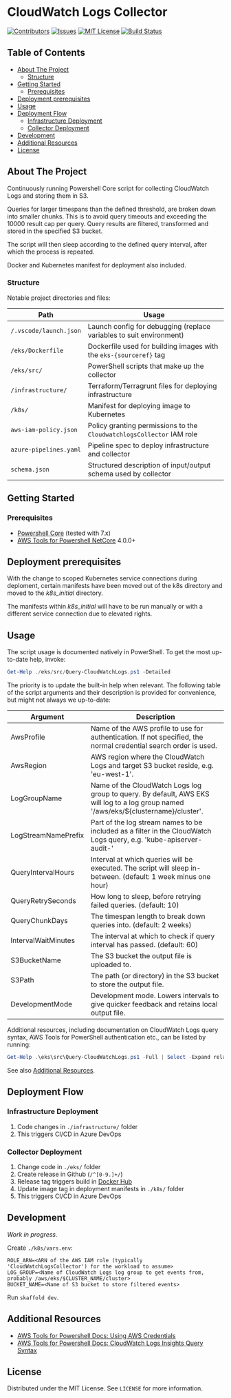 <!-- omit in toc -->
# CloudWatch Logs Collector

[![Contributors][contributors-shield]][contributors-url]
[![Issues][issues-shield]][issues-url]
[![MIT License][license-shield]][license-url]
[![Build Status](https://dev.azure.com/dfds/YourAzureDevOpsProject/_apis/build/status/Name-Of-CI-Pipeline?branchName=master)](https://dev.azure.com/dfds/YourAzureDevOpsProject/_build/latest?definitionId=1378&branchName=master)

<!-- TABLE OF CONTENTS -->
<!-- omit in toc -->
## Table of Contents

- [About The Project](#about-the-project)
  - [Structure](#structure)
- [Getting Started](#getting-started)
  - [Prerequisites](#prerequisites)
- [Deployment prerequisites](#deployment-prerequisites)
- [Usage](#usage)
- [Deployment Flow](#deployment-flow)
  - [Infrastructure Deployment](#infrastructure-deployment)
  - [Collector Deployment](#collector-deployment)
- [Development](#development)
- [Additional Resources](#additional-resources)
- [License](#license)

<!-- ABOUT THE PROJECT -->
## About The Project

Continuously running Powershell Core script for collecting CloudWatch Logs and storing them in S3.

Queries for larger timespans than the defined threshold, are broken down into smaller chunks. This is to avoid query timeouts and exceeding the 10000 result cap per query. Query results are filtered, transformed and stored in the specified S3 bucket.

The script will then sleep according to the defined query interval, after which the process is repeated.

Docker and Kubernetes manifest for deployment also included.

### Structure

Notable project directories and files:

| Path                   | Usage                                                                 |
| ---------------------- | --------------------------------------------------------------------- |
| `/.vscode/launch.json` | Launch config for debugging (replace variables to suit environment)   |
| `/eks/Dockerfile`      | Dockerfile used for building images with the `eks-{sourceref}` tag    |
| `/eks/src/`            | PowerShell scripts that make up the collector                         |
| `/infrastructure/`     | Terraform/Terragrunt files for deploying infrastructure               |
| `/k8s/`                | Manifest for deploying image to Kubernetes                            |
| `aws-iam-policy.json`  | Policy granting permissions to the `CloudwatchlogsCollector` IAM role |
| `azure-pipelines.yaml` | Pipeline spec to deploy infrastructure and collector                  |
| `schema.json`          | Structured description of input/output schema used by collector       |

<!-- GETTING STARTED -->
## Getting Started

### Prerequisites

- [Powershell Core][powershell-core] (tested with 7.x)
- [AWS Tools for Powershell NetCore][aws-powershell] 4.0.0+

## Deployment prerequisites

With the change to scoped Kubernetes service connections during deploment, certain manifests have been moved out of the k8s directory and moved to the *k8s_initial* directory.

The manifests within *k8s_initial* will have to be run manually or with a different service connection due to elevated rights.

<!-- USAGE EXAMPLES -->
## Usage

The script usage is documented natively in PowerShell. To get the most up-to-date help, invoke:

```powershell
Get-Help ./eks/src/Query-CloudWatchLogs.ps1 -Detailed
```

The priority is to update the built-in help when relevant. The following table of the script arguments and their description is provided for convenience, but might not always we up-to-date:

| Argument            | Description                                                                                                                          |
| ------------------- | ------------------------------------------------------------------------------------------------------------------------------------ |
| AwsProfile          | Name of the AWS profile to use for authentication. If not specified, the normal credential search order is used.                     |
| AwsRegion           | AWS region where the CloudWatch Logs and target S3 bucket reside, e.g. 'eu-west-1'.                                                  |
| LogGroupName        | Name of the CloudWatch Logs log group to query. By default, AWS EKS will log to a log group named '/aws/eks/${clustername}/cluster'. |
| LogStreamNamePrefix | Part of the log stream names to be included as a filter in the CloudWatch Logs query, e.g. 'kube-apiserver-audit-'                   |
| QueryIntervalHours  | Interval at which queries will be executed. The script will sleep in-between. (default: 1 week minus one hour)                       |
| QueryRetrySeconds   | How long to sleep, before retrying failed queries. (default: 10)                                                                     |
| QueryChunkDays      | The timespan length to break down queries into. (default: 2 weeks)                                                                   |
| IntervalWaitMinutes | The interval at which to check if query interval has passed. (default: 60)                                                           |
| S3BucketName        | The S3 bucket the output file is uploaded to.                                                                                        |
| S3Path              | The path (or directory) in the S3 bucket to store the output file.                                                                   |
| DevelopmentMode     | Development mode. Lowers intervals to give quicker feedback and retains local output file.                                           |

Additional resources, including documentation on CloudWatch Logs query syntax, AWS Tools for PowerShell authentication etc., can be listed by running:

```powershell
Get-Help .\eks\src\Query-CloudWatchLogs.ps1 -Full | Select -Expand relatedLinks
```

See also [Additional Resources](#additional-resources).

## Deployment Flow

### Infrastructure Deployment

1. Code changes in `./infrastructure/` folder
2. This triggers CI/CD in Azure DevOps

### Collector Deployment

1. Change code in `./eks/` folder
2. Create release in Github (`/^[0-9.]+/`)
3. Release tag triggers build in [Docker Hub][docker-tags]
4. Update image tag in deployment manifests in `./k8s/` folder
5. This triggers CI/CD in Azure DevOps

## Development

*Work in progress.*

Create `./k8s/vars.env`:

```env
ROLE_ARN=<ARN of the AWS IAM role (typically 'CloudWatchLogsCollector') for the workload to assume>
LOG_GROUP=<Name of CloudWatch Logs log group to get events from, probably /aws/eks/$CLUSTER_NAME/cluster>
BUCKET_NAME=<Name of S3 bucket to store filtered events>
```

Run `skaffold dev`.

## Additional Resources

- [AWS Tools for Powershell Docs: Using AWS Credentials][aws-docs-credentials]
- [AWS Tools for Powershell Docs: CloudWatch Logs Insights Query Syntax][aws-docs-cwl-query]

<!-- LICENSE -->
## License

Distributed under the MIT License. See `LICENSE` for more information.

<!-- MARKDOWN LINKS & IMAGES -->
<!-- https://www.markdownguide.org/basic-syntax/#reference-style-links -->
[contributors-shield]: https://img.shields.io/github/contributors/dfds/cloudwatchlogs-collector?style=plastic
[contributors-url]: https://github.com/dfds/cloudwatchlogs-collector/graphs/contributors
[issues-shield]: https://img.shields.io/github/issues/dfds/cloudwatchlogs-collector?style=plastic
[issues-url]: https://github.com/dfds/cloudwatchlogs-collector/issues
[license-shield]: https://img.shields.io/github/license/dfds/cloudwachlogs-collector?style=plastic
[license-url]: https://github.com/dfds/cloudwatchlogs-collector/blob/master/LICENSE
[powershell-core]: https://github.com/PowerShell/PowerShell/releases
[aws-powershell]: https://docs.aws.amazon.com/powershell/latest/userguide/pstools-getting-set-up.html
[docker-tags]: https://hub.docker.com/r/dfdsdk/cloudwatchlogs-collector/tags
[aws-docs-credentials]: https://docs.aws.amazon.com/powershell/latest/userguide/specifying-your-aws-credentials.html
[aws-docs-cwl-query]: https://docs.aws.amazon.com/AmazonCloudWatch/latest/logs/CWL_QuerySyntax.html
